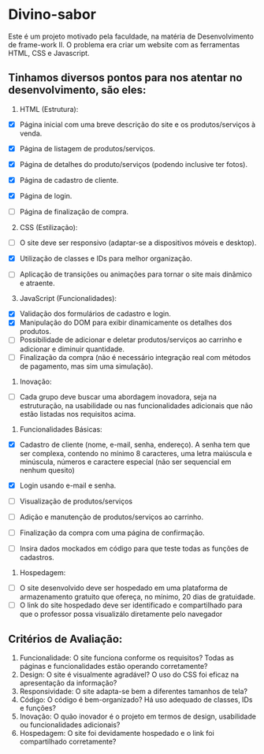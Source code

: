 # Divino-sabor

Este é um projeto motivado pela faculdade, na matéria de Desenvolvimento de frame-work II.
O problema era criar um website com as ferramentas HTML, CSS e Javascript.

## Tinhamos diversos pontos para nos atentar no desenvolvimento, são eles:
1. HTML (Estrutura):
- [x] Página inicial com uma breve descrição do site e os produtos/serviços à venda.
- [x] Página de listagem de produtos/serviços.
- [x] Página de detalhes do produto/serviços (podendo inclusive ter fotos).
- [x] Página de cadastro de cliente.
- [x] Página de login.
- [ ] Página de finalização de compra.


2. CSS (Estilização):
- [ ] O site deve ser responsivo (adaptar-se a dispositivos móveis e desktop).
- [x] Utilização de classes e IDs para melhor organização.
- [ ] Aplicação de transições ou animações para tornar o site mais dinâmico e atraente.


3. JavaScript (Funcionalidades):
- [x] Validação dos formulários de cadastro e login.
- [x] Manipulação do DOM para exibir dinamicamente os detalhes dos produtos.
- [ ] Possibilidade de adicionar e deletar produtos/serviços ao carrinho e adicionar e diminuir quantidade.
- [ ] Finalização da compra (não é necessário integração real com métodos de pagamento, mas sim uma
simulação).

1. Inovação:
- [ ] Cada grupo deve buscar uma abordagem inovadora, seja na estruturação, na usabilidade ou nas
funcionalidades adicionais que não estão listadas nos requisitos acima.

1. Funcionalidades Básicas:
- [x] Cadastro de cliente (nome, e-mail, senha, endereço). A senha tem que ser complexa, contendo no
mínimo 8 caracteres, uma letra maiúscula e minúscula, números e caractere especial (não ser
sequencial em nenhum quesito)
- [x] Login usando e-mail e senha.
- [ ] Visualização de produtos/serviços
- [ ] Adição e manutenção de produtos/serviços ao carrinho.
- [ ] Finalização da compra com uma página de confirmação.
- [ ] Insira dados mockados em código para que teste todas as funções de cadastros.


1. Hospedagem:
- [ ] O site desenvolvido deve ser hospedado em uma plataforma de armazenamento gratuito que ofereça,
no mínimo, 20 dias de gratuidade.
- [ ] O link do site hospedado deve ser identificado e compartilhado para que o professor possa visualizálo diretamente pelo navegador
## Critérios de Avaliação:
1. Funcionalidade: O site funciona conforme os requisitos? Todas as páginas e funcionalidades estão operando
corretamente?
1. Design: O site é visualmente agradável? O uso do CSS foi eficaz na apresentação da informação?
2. Responsividade: O site adapta-se bem a diferentes tamanhos de tela?
3. Código: O código é bem-organizado? Há uso adequado de classes, IDs e funções?
4. Inovação: O quão inovador é o projeto em termos de design, usabilidade ou funcionalidades adicionais?
5. Hospedagem: O site foi devidamente hospedado e o link foi compartilhado corretamente?
